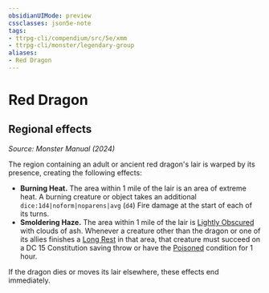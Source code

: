 ```yaml
---
obsidianUIMode: preview
cssclasses: json5e-note
tags:
- ttrpg-cli/compendium/src/5e/xmm
- ttrpg-cli/monster/legendary-group
aliases:
- Red Dragon
---
```

# Red Dragon

## Regional effects
_Source: Monster Manual (2024)_

The region containing an adult or ancient red dragon's lair is warped by its presence, creating the following effects:

- **Burning Heat.** The area within 1 mile of the lair is an area of extreme heat. A burning creature or object takes an additional `dice:1d4|noform|noparens|avg` (`d4`) Fire damage at the start of each of its turns.  
- **Smoldering Haze.** The area within 1 mile of the lair is [Lightly Obscured](Інструменти%20ДМ/CLI/rules/variant-rules/lightly-obscured-xphb.md) with clouds of ash. Whenever a creature other than the dragon or one of its allies finishes a [Long Rest](Інструменти%20ДМ/CLI/rules/variant-rules/long-rest-xphb.md) in that area, that creature must succeed on a DC 15 Constitution saving throw or have the [Poisoned](Інструменти%20ДМ/CLI/rules/conditions.md#Poisoned) condition for 1 hour.  

If the dragon dies or moves its lair elsewhere, these effects end immediately.